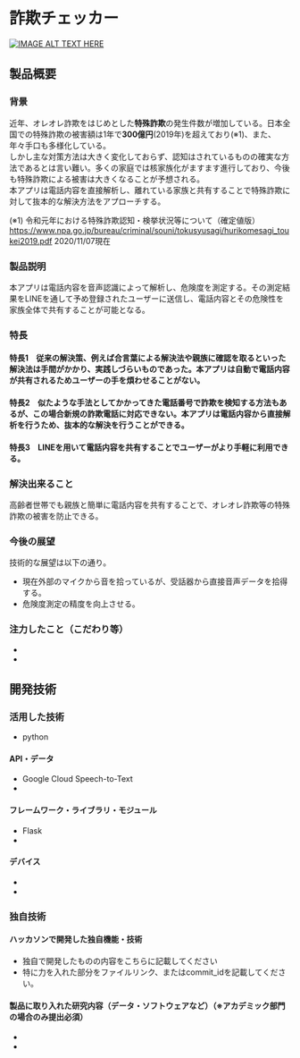 # 詐欺チェッカー

[![IMAGE ALT TEXT HERE](https://jphacks.com/wp-content/uploads/2020/09/JPHACKS2020_ogp.jpg)](https://www.youtube.com/watch?v=G5rULR53uMk)

## 製品概要
### 背景
近年、オレオレ詐欺をはじめとした**特殊詐欺**の発生件数が増加している。日本全国での特殊詐欺の被害額は1年で**300億円**(2019年)を超えており(※1)、また、年々手口も多様化している。<br>
しかし主な対策方法は大きく変化しておらず、認知はされているものの確実な方法であるとは言い難い。多くの家庭では核家族化がますます進行しており、今後も特殊詐欺による被害は大きくなることが予想される。<br>
本アプリは電話内容を直接解析し、離れている家族と共有することで特殊詐欺に対して抜本的な解決方法をアプローチする。<br>

(※1)
令和元年における特殊詐欺認知・検挙状況等について（確定値版）
https://www.npa.go.jp/bureau/criminal/souni/tokusyusagi/hurikomesagi_toukei2019.pdf
  2020/11/07現在
### 製品説明
本アプリは電話内容を音声認識によって解析し、危険度を測定する。その測定結果をLINEを通して予め登録されたユーザーに送信し、電話内容とその危険性を家族全体で共有することが可能となる。

### 特長
#### 特長1　従来の解決策、例えば合言葉による解決法や親族に確認を取るといった解決法は手間がかかり、実践しづらいものであった。本アプリは自動で電話内容が共有されるためユーザーの手を煩わせることがない。
#### 特長2　似たような手法としてかかってきた電話番号で詐欺を検知する方法もあるが、この場合新規の詐欺電話に対応できない。本アプリは電話内容から直接解析を行うため、抜本的な解決を行うことができる。
#### 特長3　LINEを用いて電話内容を共有することでユーザーがより手軽に利用できる。


### 解決出来ること
高齢者世帯でも親族と簡単に電話内容を共有することで、オレオレ詐欺等の特殊詐欺の被害を防止できる。
### 今後の展望
技術的な展望は以下の通り。

* 現在外部のマイクから音を拾っているが、受話器から直接音声データを拾得する。
* 危険度測定の精度を向上させる。

### 注力したこと（こだわり等）
* 
* 

## 開発技術
### 活用した技術
* python 
#### API・データ
* Google Cloud Speech-to-Text
* 

#### フレームワーク・ライブラリ・モジュール
* Flask
* 

#### デバイス
* 
* 

### 独自技術
#### ハッカソンで開発した独自機能・技術
* 独自で開発したものの内容をこちらに記載してください
* 特に力を入れた部分をファイルリンク、またはcommit_idを記載してください。

#### 製品に取り入れた研究内容（データ・ソフトウェアなど）（※アカデミック部門の場合のみ提出必須）
* 
* 
